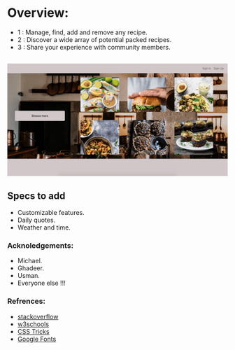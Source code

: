 # Overview:
- 1 : Manage, find, add and remove any recipe.
- 2 : Discover a wide array of potential packed recipes.
- 3 : Share your experience with community members. 
 
  

##

![](recipes.gif)

## Specs to add

- Customizable features.
- Daily quotes.
- Weather and time.

### Acknoledgements:

- Michael. 
- Ghadeer.
- Usman.
- Everyone else !!!


### Refrences:

- [stackoverflow](https://stackoverflow.com)
- [w3schools](https://www.w3schools.com)
- [CSS Tricks](https://css-tricks.com/)
- [Google Fonts](https://fonts.google.com/)
